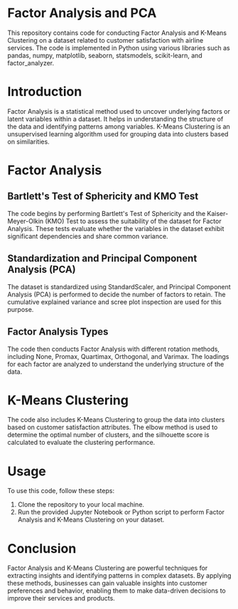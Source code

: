 # Factor Analysis and PCA

This repository contains code for conducting Factor Analysis and K-Means Clustering on a dataset related to customer satisfaction with airline services. The code is implemented in Python using various libraries such as pandas, numpy, matplotlib, seaborn, statsmodels, scikit-learn, and factor_analyzer.

# Introduction
Factor Analysis is a statistical method used to uncover underlying factors or latent variables within a dataset. It helps in understanding the structure of the data and identifying patterns among variables. K-Means Clustering is an unsupervised learning algorithm used for grouping data into clusters based on similarities.

# Factor Analysis
## Bartlett's Test of Sphericity and KMO Test
The code begins by performing Bartlett's Test of Sphericity and the Kaiser-Meyer-Olkin (KMO) Test to assess the suitability of the dataset for Factor Analysis. These tests evaluate whether the variables in the dataset exhibit significant dependencies and share common variance.

## Standardization and Principal Component Analysis (PCA)
The dataset is standardized using StandardScaler, and Principal Component Analysis (PCA) is performed to decide the number of factors to retain. The cumulative explained variance and scree plot inspection are used for this purpose.

## Factor Analysis Types
The code then conducts Factor Analysis with different rotation methods, including None, Promax, Quartimax, Orthogonal, and Varimax. The loadings for each factor are analyzed to understand the underlying structure of the data.

# K-Means Clustering
The code also includes K-Means Clustering to group the data into clusters based on customer satisfaction attributes. The elbow method is used to determine the optimal number of clusters, and the silhouette score is calculated to evaluate the clustering performance.

# Usage
To use this code, follow these steps:
1. Clone the repository to your local machine.
2. Run the provided Jupyter Notebook or Python script to perform Factor Analysis and K-Means Clustering on your dataset.

# Conclusion
Factor Analysis and K-Means Clustering are powerful techniques for extracting insights and identifying patterns in complex datasets. By applying these methods, businesses can gain valuable insights into customer preferences and behavior, enabling them to make data-driven decisions to improve their services and products.
